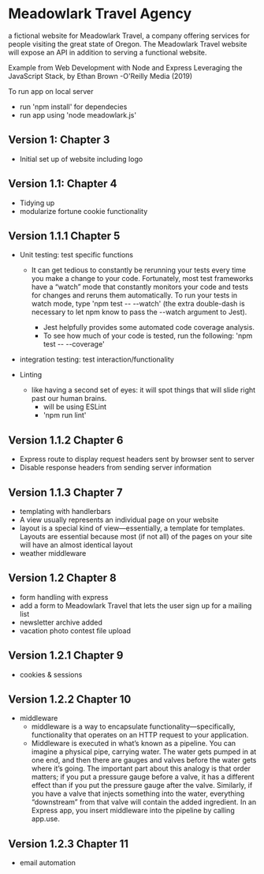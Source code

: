 # Meadowlark Travel Agency

a fictional website for Meadowlark Travel, a company offering services for people visiting the great state of
Oregon. The Meadowlark Travel website will expose an API in addition to serving a functional website.

Example from Web Development with Node and Express Leveraging the JavaScript Stack, by Ethan Brown -O'Reilly Media (2019)

To run app on local server

- run 'npm install' for dependecies
- run app using 'node meadowlark.js'

## Version 1: Chapter 3

- Initial set up of website including logo

## Version 1.1: Chapter 4

- Tidying up
- modularize fortune cookie functionality

## Version 1.1.1 Chapter 5

* Unit testing: test specific functions 
    * It can get tedious to constantly be rerunning your tests every time you make a change to your code. Fortunately, most test frameworks  have a “watch” mode that constantly monitors your code and tests  for changes and reruns them automatically. To run your tests in  watch mode, type 'npm test -- --watch' (the extra double-dash is necessary to let npm know to pass the --watch argument to Jest).

      * Jest helpfully provides some automated code coverage analysis. 
      * To see how much of your code is tested, run the following: 'npm test -- --coverage'

- integration testing: test interaction/functionality

- Linting
  - like having a second set of eyes: it will spot things that will slide right past our human brains.
    - will be using ESLint
    - 'npm run lint'

## Version 1.1.2 Chapter 6

- Express route to display request headers sent by browser sent to server
- Disable response headers from sending server information

## Version 1.1.3 Chapter 7

- templating with handlerbars
- A view usually represents an individual page on your website
- layout is a special kind of
  view—essentially, a template for templates. Layouts are essential because most (if not
  all) of the pages on your site will have an almost identical layout
- weather middleware

## Version 1.2 Chapter 8

- form handling with express
- add a form to Meadowlark Travel that lets the user sign up for a mailing list
- newsletter archive added
- vacation photo contest file upload


## Version 1.2.1 Chapter 9

- cookies & sessions

## Version 1.2.2 Chapter 10

- middleware
  * middleware is a way to encapsulate functionality—specifically, functionality that operates on an HTTP request to your application.
  * Middleware is executed in what’s known as a pipeline. You can imagine a physical pipe, carrying water. The water gets pumped in at one end, and then there are gauges and valves before the water gets where it’s going. The important part about this analogy is that order matters; if you put a pressure gauge before a valve, it has a different effect than if you put the pressure gauge after the valve. Similarly, if you have a valve that injects something into the water, everything “downstream” from that valve will contain the added ingredient. In an Express app, you insert middleware into the pipeline by calling app.use.

## Version 1.2.3 Chapter 11

- email automation

